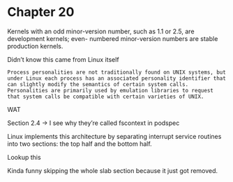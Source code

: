 # Chapter 20

Kernels with an odd minor-version number, such as 1.1 or 2.5, are development kernels; even- numbered minor-version numbers are stable production kernels.

Didn’t know this came from Linux itself

```Process personalities are not traditionally found on UNIX systems, but under Linux each process has an associated personality identifier that can slightly modify the semantics of certain system calls. Personalities are primarily used by emulation libraries to request that system calls be compatible with certain varieties of UNIX.```

WAT

Section 2.4 -> I see why they’re called fscontext in podspec

Linux implements this architecture by separating interrupt service routines into two sections: the top half and the bottom half.

Lookup this

Kinda funny skipping the whole slab section because it just got removed.